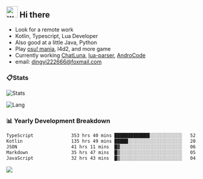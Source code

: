## <img alt="wave" src="https://raw.githubusercontent.com/MartinHeinz/MartinHeinz/master/wave.gif" width="30px"> Hi there

- Look for a remote work
- Kotlin, Typescript, Lua Developer
- Also good at a little Java, Python
- Play [osu! mania](https://osu.ppy.sh/users/29808669), l4d2, and more game
- Currently working [ChatLuna](https://github.com/ChatLunaLab), [lua-parser](https://github.com/dingyi222666/lua-parser), [AndroCode](https://github.com/dingyi222666/AndroCode)
- email: [dingyi222666@foxmail.com](mailto:dingyi222666@foxmail.com)

### 📋Stats

![Stats](https://github-readme-stats.vercel.app/api?username=dingyi222666&show_icons=true&icon_color=47A69E&title_color=47A69E&count_private=true)    

![Lang](https://github-readme-stats.vercel.app/api/top-langs/?username=dingyi222666&layout=compact&title_color=47A69E&hide=html,css,c,c%2B%2B)   

### 📊 Yearly Development Breakdown

<!--START_SECTION:waka-->

```txt
TypeScript              353 hrs 40 mins █████████████░░░░░░░░░░░░   52.46 %
Kotlin                  135 hrs 49 mins █████░░░░░░░░░░░░░░░░░░░░   20.14 %
JSON                    41 hrs 11 mins  █▓░░░░░░░░░░░░░░░░░░░░░░░   06.11 %
Markdown                35 hrs 47 mins  █▒░░░░░░░░░░░░░░░░░░░░░░░   05.31 %
JavaScript              32 hrs 43 mins  █▒░░░░░░░░░░░░░░░░░░░░░░░   04.85 %
```

<!--END_SECTION:waka-->

![](https://komarev.com/ghpvc/?username=dingyi222666)
